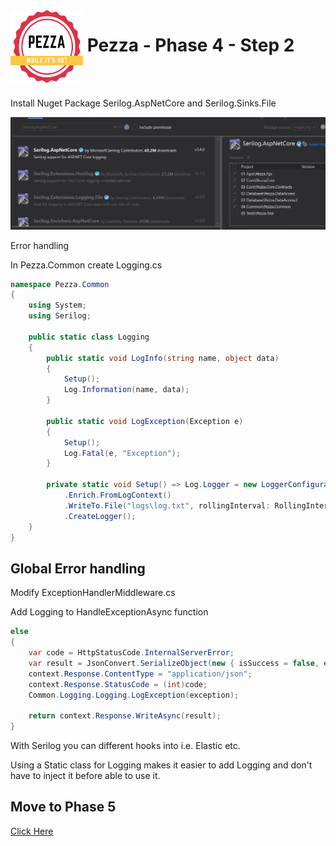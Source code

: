 <img align="left" width="116" height="116" src="../pezza-logo.png" />

# &nbsp;**Pezza - Phase 4 - Step 2**

<br/><br/>

Install Nuget Package Serilog.AspNetCore and Serilog.Sinks.File

![](2021-01-15-11-13-06.png)

Error handling

In Pezza.Common create Logging.cs

```cs
namespace Pezza.Common
{
    using System;
    using Serilog;

    public static class Logging
    {
        public static void LogInfo(string name, object data)
        {
            Setup();
            Log.Information(name, data);
        }

        public static void LogException(Exception e)
        {
            Setup();
            Log.Fatal(e, "Exception");
        }

        private static void Setup() => Log.Logger = new LoggerConfiguration()
            .Enrich.FromLogContext()
            .WriteTo.File("logs\log.txt", rollingInterval: RollingInterval.Day)
            .CreateLogger();
    }
}
```

## **Global Error handling**

Modify ExceptionHandlerMiddleware.cs

Add Logging to HandleExceptionAsync function

```cs
else
{
    var code = HttpStatusCode.InternalServerError;
    var result = JsonConvert.SerializeObject(new { isSuccess = false, error = exception.Message });
    context.Response.ContentType = "application/json";
    context.Response.StatusCode = (int)code;
    Common.Logging.Logging.LogException(exception);

    return context.Response.WriteAsync(result);
}
```

With Serilog you can different hooks into i.e. Elastic etc.

Using a Static class for Logging makes it easier to add Logging and don't have to inject it before able to use it.

## **Move to Phase 5**

[Click Here](https://github.com/entelect-incubator/.NET/tree/master/Phase%205) 